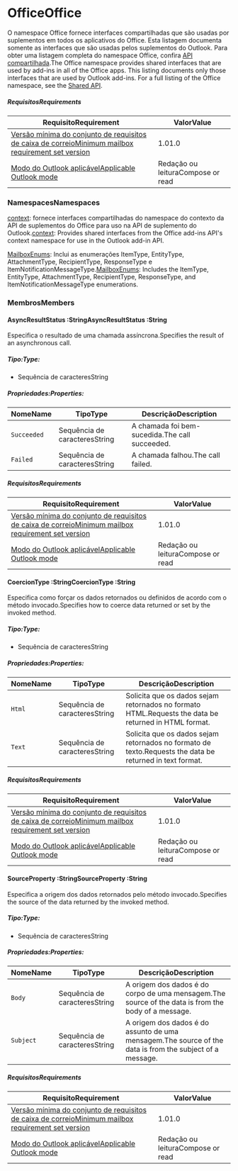  

# <a name="office"></a><span data-ttu-id="62440-101">Office</span><span class="sxs-lookup"><span data-stu-id="62440-101">Office</span></span>

<span data-ttu-id="62440-p101">O namespace Office fornece interfaces compartilhadas que são usadas por suplementos em todos os aplicativos do Office. Esta listagem documenta somente as interfaces que são usadas pelos suplementos do Outlook. Para obter uma listagem completa do namespace Office, confira [API compartilhada](/javascript/api/office).</span><span class="sxs-lookup"><span data-stu-id="62440-p101">The Office namespace provides shared interfaces that are used by add-ins in all of the Office apps. This listing documents only those interfaces that are used by Outlook add-ins. For a full listing of the Office namespace, see the [Shared API](/javascript/api/office).</span></span>

##### <a name="requirements"></a><span data-ttu-id="62440-104">Requisitos</span><span class="sxs-lookup"><span data-stu-id="62440-104">Requirements</span></span>

|<span data-ttu-id="62440-105">Requisito</span><span class="sxs-lookup"><span data-stu-id="62440-105">Requirement</span></span>| <span data-ttu-id="62440-106">Valor</span><span class="sxs-lookup"><span data-stu-id="62440-106">Value</span></span>|
|---|---|
|[<span data-ttu-id="62440-107">Versão mínima do conjunto de requisitos de caixa de correio</span><span class="sxs-lookup"><span data-stu-id="62440-107">Minimum mailbox requirement set version</span></span>](/office/dev/add-ins/reference/requirement-sets/outlook-api-requirement-sets)| <span data-ttu-id="62440-108">1.0</span><span class="sxs-lookup"><span data-stu-id="62440-108">1.0</span></span>|
|[<span data-ttu-id="62440-109">Modo do Outlook aplicável</span><span class="sxs-lookup"><span data-stu-id="62440-109">Applicable Outlook mode</span></span>](https://docs.microsoft.com/outlook/add-ins/#extension-points)| <span data-ttu-id="62440-110">Redação ou leitura</span><span class="sxs-lookup"><span data-stu-id="62440-110">Compose or read</span></span>|

### <a name="namespaces"></a><span data-ttu-id="62440-111">Namespaces</span><span class="sxs-lookup"><span data-stu-id="62440-111">Namespaces</span></span>

<span data-ttu-id="62440-112">[context](office.context.md): fornece interfaces compartilhadas do namespace do contexto da API de suplementos do Office para uso na API de suplemento do Outlook.</span><span class="sxs-lookup"><span data-stu-id="62440-112">[context](office.context.md): Provides shared interfaces from the Office add-ins API's context namespace for use in the Outlook add-in API.</span></span>

<span data-ttu-id="62440-113">[MailboxEnums](/javascript/api/outlook/office.mailboxenums.attachmenttype): Inclui as enumerações ItemType, EntityType, AttachmentType, RecipientType, ResponseType e ItemNotificationMessageType.</span><span class="sxs-lookup"><span data-stu-id="62440-113">[MailboxEnums](/javascript/api/outlook/office.mailboxenums.attachmenttype): Includes the ItemType, EntityType, AttachmentType, RecipientType, ResponseType, and ItemNotificationMessageType enumerations.</span></span>

### <a name="members"></a><span data-ttu-id="62440-114">Membros</span><span class="sxs-lookup"><span data-stu-id="62440-114">Members</span></span>

####  <a name="asyncresultstatus-string"></a><span data-ttu-id="62440-115">AsyncResultStatus :String</span><span class="sxs-lookup"><span data-stu-id="62440-115">AsyncResultStatus :String</span></span>

<span data-ttu-id="62440-116">Especifica o resultado de uma chamada assíncrona.</span><span class="sxs-lookup"><span data-stu-id="62440-116">Specifies the result of an asynchronous call.</span></span>

##### <a name="type"></a><span data-ttu-id="62440-117">Tipo:</span><span class="sxs-lookup"><span data-stu-id="62440-117">Type:</span></span>

*   <span data-ttu-id="62440-118">Sequência de caracteres</span><span class="sxs-lookup"><span data-stu-id="62440-118">String</span></span>

##### <a name="properties"></a><span data-ttu-id="62440-119">Propriedades:</span><span class="sxs-lookup"><span data-stu-id="62440-119">Properties:</span></span>

|<span data-ttu-id="62440-120">Nome</span><span class="sxs-lookup"><span data-stu-id="62440-120">Name</span></span>| <span data-ttu-id="62440-121">Tipo</span><span class="sxs-lookup"><span data-stu-id="62440-121">Type</span></span>| <span data-ttu-id="62440-122">Descrição</span><span class="sxs-lookup"><span data-stu-id="62440-122">Description</span></span>|
|---|---|---|
|`Succeeded`| <span data-ttu-id="62440-123">Sequência de caracteres</span><span class="sxs-lookup"><span data-stu-id="62440-123">String</span></span>|<span data-ttu-id="62440-124">A chamada foi bem-sucedida.</span><span class="sxs-lookup"><span data-stu-id="62440-124">The call succeeded.</span></span>|
|`Failed`| <span data-ttu-id="62440-125">Sequência de caracteres</span><span class="sxs-lookup"><span data-stu-id="62440-125">String</span></span>|<span data-ttu-id="62440-126">A chamada falhou.</span><span class="sxs-lookup"><span data-stu-id="62440-126">The call failed.</span></span>|

##### <a name="requirements"></a><span data-ttu-id="62440-127">Requisitos</span><span class="sxs-lookup"><span data-stu-id="62440-127">Requirements</span></span>

|<span data-ttu-id="62440-128">Requisito</span><span class="sxs-lookup"><span data-stu-id="62440-128">Requirement</span></span>| <span data-ttu-id="62440-129">Valor</span><span class="sxs-lookup"><span data-stu-id="62440-129">Value</span></span>|
|---|---|
|[<span data-ttu-id="62440-130">Versão mínima do conjunto de requisitos de caixa de correio</span><span class="sxs-lookup"><span data-stu-id="62440-130">Minimum mailbox requirement set version</span></span>](/office/dev/add-ins/reference/requirement-sets/outlook-api-requirement-sets)| <span data-ttu-id="62440-131">1.0</span><span class="sxs-lookup"><span data-stu-id="62440-131">1.0</span></span>|
|[<span data-ttu-id="62440-132">Modo do Outlook aplicável</span><span class="sxs-lookup"><span data-stu-id="62440-132">Applicable Outlook mode</span></span>](https://docs.microsoft.com/outlook/add-ins/#extension-points)| <span data-ttu-id="62440-133">Redação ou leitura</span><span class="sxs-lookup"><span data-stu-id="62440-133">Compose or read</span></span>|
####  <a name="coerciontype-string"></a><span data-ttu-id="62440-134">CoercionType :String</span><span class="sxs-lookup"><span data-stu-id="62440-134">CoercionType :String</span></span>

<span data-ttu-id="62440-135">Especifica como forçar os dados retornados ou definidos de acordo com o método invocado.</span><span class="sxs-lookup"><span data-stu-id="62440-135">Specifies how to coerce data returned or set by the invoked method.</span></span>

##### <a name="type"></a><span data-ttu-id="62440-136">Tipo:</span><span class="sxs-lookup"><span data-stu-id="62440-136">Type:</span></span>

*   <span data-ttu-id="62440-137">Sequência de caracteres</span><span class="sxs-lookup"><span data-stu-id="62440-137">String</span></span>

##### <a name="properties"></a><span data-ttu-id="62440-138">Propriedades:</span><span class="sxs-lookup"><span data-stu-id="62440-138">Properties:</span></span>

|<span data-ttu-id="62440-139">Nome</span><span class="sxs-lookup"><span data-stu-id="62440-139">Name</span></span>| <span data-ttu-id="62440-140">Tipo</span><span class="sxs-lookup"><span data-stu-id="62440-140">Type</span></span>| <span data-ttu-id="62440-141">Descrição</span><span class="sxs-lookup"><span data-stu-id="62440-141">Description</span></span>|
|---|---|---|
|`Html`| <span data-ttu-id="62440-142">Sequência de caracteres</span><span class="sxs-lookup"><span data-stu-id="62440-142">String</span></span>|<span data-ttu-id="62440-143">Solicita que os dados sejam retornados no formato HTML.</span><span class="sxs-lookup"><span data-stu-id="62440-143">Requests the data be returned in HTML format.</span></span>|
|`Text`| <span data-ttu-id="62440-144">Sequência de caracteres</span><span class="sxs-lookup"><span data-stu-id="62440-144">String</span></span>|<span data-ttu-id="62440-145">Solicita que os dados sejam retornados no formato de texto.</span><span class="sxs-lookup"><span data-stu-id="62440-145">Requests the data be returned in text format.</span></span>|

##### <a name="requirements"></a><span data-ttu-id="62440-146">Requisitos</span><span class="sxs-lookup"><span data-stu-id="62440-146">Requirements</span></span>

|<span data-ttu-id="62440-147">Requisito</span><span class="sxs-lookup"><span data-stu-id="62440-147">Requirement</span></span>| <span data-ttu-id="62440-148">Valor</span><span class="sxs-lookup"><span data-stu-id="62440-148">Value</span></span>|
|---|---|
|[<span data-ttu-id="62440-149">Versão mínima do conjunto de requisitos de caixa de correio</span><span class="sxs-lookup"><span data-stu-id="62440-149">Minimum mailbox requirement set version</span></span>](/office/dev/add-ins/reference/requirement-sets/outlook-api-requirement-sets)| <span data-ttu-id="62440-150">1.0</span><span class="sxs-lookup"><span data-stu-id="62440-150">1.0</span></span>|
|[<span data-ttu-id="62440-151">Modo do Outlook aplicável</span><span class="sxs-lookup"><span data-stu-id="62440-151">Applicable Outlook mode</span></span>](https://docs.microsoft.com/outlook/add-ins/#extension-points)| <span data-ttu-id="62440-152">Redação ou leitura</span><span class="sxs-lookup"><span data-stu-id="62440-152">Compose or read</span></span>|
####  <a name="sourceproperty-string"></a><span data-ttu-id="62440-153">SourceProperty :String</span><span class="sxs-lookup"><span data-stu-id="62440-153">SourceProperty :String</span></span>

<span data-ttu-id="62440-154">Especifica a origem dos dados retornados pelo método invocado.</span><span class="sxs-lookup"><span data-stu-id="62440-154">Specifies the source of the data returned by the invoked method.</span></span>

##### <a name="type"></a><span data-ttu-id="62440-155">Tipo:</span><span class="sxs-lookup"><span data-stu-id="62440-155">Type:</span></span>

*   <span data-ttu-id="62440-156">Sequência de caracteres</span><span class="sxs-lookup"><span data-stu-id="62440-156">String</span></span>

##### <a name="properties"></a><span data-ttu-id="62440-157">Propriedades:</span><span class="sxs-lookup"><span data-stu-id="62440-157">Properties:</span></span>

|<span data-ttu-id="62440-158">Nome</span><span class="sxs-lookup"><span data-stu-id="62440-158">Name</span></span>| <span data-ttu-id="62440-159">Tipo</span><span class="sxs-lookup"><span data-stu-id="62440-159">Type</span></span>| <span data-ttu-id="62440-160">Descrição</span><span class="sxs-lookup"><span data-stu-id="62440-160">Description</span></span>|
|---|---|---|
|`Body`| <span data-ttu-id="62440-161">Sequência de caracteres</span><span class="sxs-lookup"><span data-stu-id="62440-161">String</span></span>|<span data-ttu-id="62440-162">A origem dos dados é do corpo de uma mensagem.</span><span class="sxs-lookup"><span data-stu-id="62440-162">The source of the data is from the body of a message.</span></span>|
|`Subject`| <span data-ttu-id="62440-163">Sequência de caracteres</span><span class="sxs-lookup"><span data-stu-id="62440-163">String</span></span>|<span data-ttu-id="62440-164">A origem dos dados é do assunto de uma mensagem.</span><span class="sxs-lookup"><span data-stu-id="62440-164">The source of the data is from the subject of a message.</span></span>|

##### <a name="requirements"></a><span data-ttu-id="62440-165">Requisitos</span><span class="sxs-lookup"><span data-stu-id="62440-165">Requirements</span></span>

|<span data-ttu-id="62440-166">Requisito</span><span class="sxs-lookup"><span data-stu-id="62440-166">Requirement</span></span>| <span data-ttu-id="62440-167">Valor</span><span class="sxs-lookup"><span data-stu-id="62440-167">Value</span></span>|
|---|---|
|[<span data-ttu-id="62440-168">Versão mínima do conjunto de requisitos de caixa de correio</span><span class="sxs-lookup"><span data-stu-id="62440-168">Minimum mailbox requirement set version</span></span>](/office/dev/add-ins/reference/requirement-sets/outlook-api-requirement-sets)| <span data-ttu-id="62440-169">1.0</span><span class="sxs-lookup"><span data-stu-id="62440-169">1.0</span></span>|
|[<span data-ttu-id="62440-170">Modo do Outlook aplicável</span><span class="sxs-lookup"><span data-stu-id="62440-170">Applicable Outlook mode</span></span>](https://docs.microsoft.com/outlook/add-ins/#extension-points)| <span data-ttu-id="62440-171">Redação ou leitura</span><span class="sxs-lookup"><span data-stu-id="62440-171">Compose or read</span></span>|